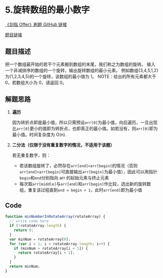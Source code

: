 # 5.旋转数组的最小数字

[《剑指 Offer》刷题 GitHub 链接](https://github.com/zhning12/Coding-Interviews)

[题目链接](https://www.nowcoder.com/practice/9f3231a991af4f55b95579b44b7a01ba?tpId=13&tqId=11159&rp=1&ru=/ta/coding-interviews&qru=/ta/coding-interviews/question-ranking)

## 题目描述

把一个数组最开始的若干个元素搬到数组的末尾，我们称之为数组的旋转。 输入一个非减排序的数组的一个旋转，输出旋转数组的最小元素。 例如数组{3,4,5,1,2}为{1,2,3,4,5}的一个旋转，该数组的最小值为 1。 NOTE：给出的所有元素都大于 0，若数组大小为 0，请返回 0。

## 解题思路

1. **遍历**

   因为转折点即是最小值，所以只需预设`arr[0]`为最小值，向后遍历，一旦出现比`arr[0]`更小的值即为转折点，也即真正的最小值。如若没有，则`arr[0]`即为最小值。时间复杂度为 O(n).

2. **二分法（仅限于没有重复数字的情况，不适用于该题）**

   若无重复数字，则：

   - 若该数组旋转了，必然存在`arr[end]<arr[begin]`的情况（否则`arr[end]>arr[begin]`可直接输出`arr[begin]`为最小值），因此可以用指针`begin`和`end`分别指向 arr 的起始元素与终止元素
   - 每次取`arr[middle]`与`arr[end]`和`arr[begin]`作比较，选出新的旋转数组，重复该过程直到`end = begin + 1`，此时`arr[end]`即为最小值

## Code

```javascript
function minNumberInRotateArray(rotateArray) {
  // write code here
  if (!rotateArray.length) {
    return 0;
  }
  var minNum = rotateArray[0];
  for (var i = 1; i < rotateArray.length; i++) {
    if (minNum > rotateArray[i + 1]) {
      return rotateArray[i + 1];
    }
  }
  return minNum;
}
```
